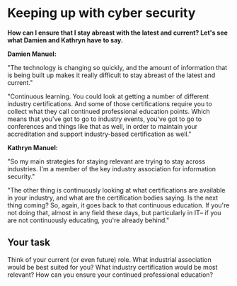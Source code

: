 # Keeping up with cyber security

**How can I ensure that I stay abreast with the latest and current? Let's see what Damien and Kathryn have to say.**

**Damien Manuel:**

"The technology is changing so quickly, and the amount of information that is being built up makes it really difficult to stay abreast of the latest and current."

"Continuous learning. You could look at getting a number of different industry certifications. And some of those certifications require you to collect what they call continued professional education points. Which means that you've got to go to industry events, you've got to go to conferences and things like that as well, in order to maintain your accreditation and support industry-based certification as well."

**Kathryn Manuel:**

"So my main strategies for staying relevant are trying to stay across industries. I'm a member of the key industry association for information security."

"The other thing is continuously looking at what certifications are available in your industry, and what are the certification bodies saying. Is the next thing coming? So, again, it goes back to that continuous education. If you're not doing that, almost in any field these days, but particularly in IT– if you are not continuously educating, you're already behind."

## Your task
Think of your current (or even future) role. What industrial association would be best suited for you? What industry certification would be most relevant? How can you ensure your continued professional education?
